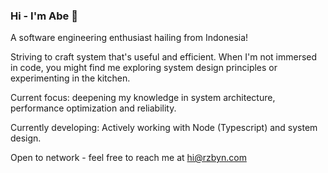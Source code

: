 ### Hi - I'm Abe 👋

A software engineering enthusiast hailing from Indonesia!

Striving to craft system that's useful and efficient. When I'm not immersed in code, you might find me exploring system design principles or experimenting in the kitchen.

Current focus: deepening my knowledge in system architecture, performance optimization and reliability.

Currently developing: Actively working with Node (Typescript) and system design.

Open to network - feel free to reach me at [hi@rzbyn.com](mailto:hi@rzbyn.com)


<!--
**rzbyn/rzbyn** is a ✨ _special_ ✨ repository because its `README.md` (this file) appears on your GitHub profile.

Here are some ideas to get you started:

- 🔭 I’m currently working on ...
- 🌱 I’m currently learning ...
- 👯 I’m looking to collaborate on ...
- 🤔 I’m looking for help with ...
- 💬 Ask me about ...
- 📫 How to reach me: ...
- 😄 Pronouns: ...
- ⚡ Fun fact: ...
-->
